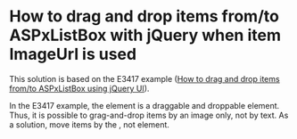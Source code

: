 # How to drag and drop items from/to ASPxListBox with jQuery when item ImageUrl is used


<p>This solution is based on the E3417 example (<a href="http://www.devexpress.com/Support/Center/Example/Details/E3417"><u>How to drag and drop items from/to ASPxListBox using jQuery UI</u></a>). </p><p>In the E3417 example, the <td> element is a draggable and droppable element. Thus, it is possible to grag-and-drop items by an image only, not by text. As a solution, move items by the <tr>, not <td> element.</p>

<br/>


